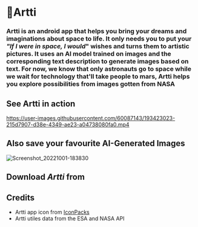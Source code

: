 # 🚀Artti

### **Artti** is an android app that helps you bring your dreams and imaginations about space to life. It only needs you to put your _"If I were in space, I would_" wishes and turns them to artistic pictures. It uses an AI model trained on images and the corresponding text description to generate images based on text. For now, we know that only astronauts go to space while we wait for technology that'll take people to mars, **Artti** helps you explore possibilities from images gotten from **NASA**

## See **Artti** in action


https://user-images.githubusercontent.com/60087143/193423023-215d7907-d38e-4349-ae23-a04738080fa0.mp4



## Also save your favourite **AI-Generated** Images
![Screenshot_20221001-183830](https://user-images.githubusercontent.com/60087143/193422986-bc01df27-ad4f-46a7-a076-f124a3ff4f3f.png)

## Download *Artti* from 

## Credits
- Artti app icon from [IconPacks](https://www.iconpacks.net/free-icon/rocket-12245)
- Artti utiles data from the ESA and NASA API

